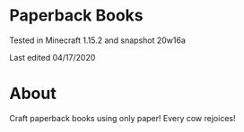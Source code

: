 # Paperback Books

Tested in Minecraft 1.15.2 and snapshot 20w16a

Last edited 04/17/2020

# About

Craft paperback books using only paper!  Every cow rejoices!
